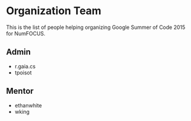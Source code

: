 # Organization Team

This is the list of people helping
organizing Google Summer of Code 2015 for NumFOCUS.

## Admin

- r.gaia.cs
- tpoisot

## Mentor

- ethanwhite
- wking

